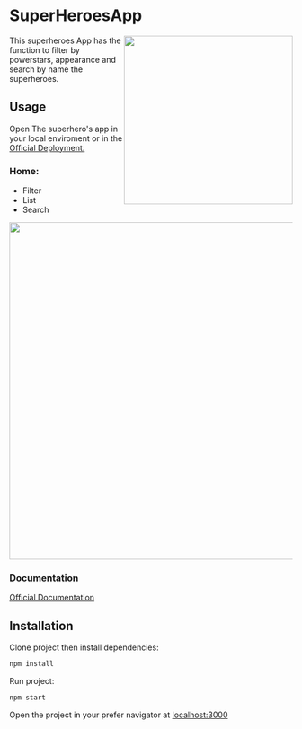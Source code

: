 # SuperHeroesApp
<img src="https://i.pinimg.com/originals/7f/3e/9d/7f3e9db988ba74dd2d84d21c11dceacc.png" width="300" align='right'>
This superheroes App has the function to filter by powerstars, appearance and search by name the superheroes.

## Usage
Open The superhero's app in your local enviroment or in the [Official Deployment.](https://superheroesapp-p.netlify.app/)

### Home: 
 - Filter
 - List
 - Search
<img src="https://user-images.githubusercontent.com/94970159/188152500-28dec0ca-0ed1-43b3-83f4-0f3af0383031.png" width="600" align='center'>

### Documentation
[Official Documentation](https://www.canva.com/design/DAFLFWiyNeU/8DIEt9wsp1FPFDyWDElGUg/view?utm_content=DAFLFWiyNeU&utm_campaign=designshare&utm_medium=link2&utm_source=sharebutton#2)

## Installation

Clone project then install dependencies:

```bash
npm install
```
Run project: 
```bash
npm start
```
Open the project in your prefer navigator at [localhost:3000](http://localhost:3000)

